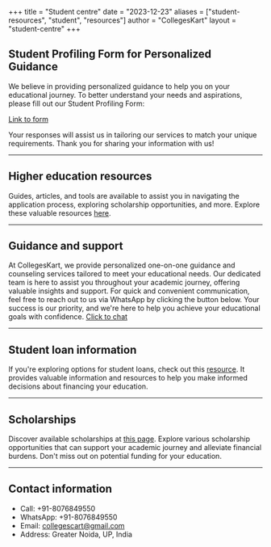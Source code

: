+++
title = "Student centre"
date = "2023-12-23"
aliases = ["student-resources", "student", "resources"]
author = "CollegesKart"
layout = "student-centre"
+++

## Student Profiling Form for Personalized Guidance

We believe in providing personalized guidance to help you on your educational journey. To better understand your needs and aspirations, please fill out our Student Profiling Form:

[Link to form](https://forms.gle/A8Ku5WhSUYdLidZE9)

Your responses will assist us in tailoring our services to match your unique requirements. Thank you for sharing your information with us!

---

## Higher education resources

Guides, articles, and tools are available to assist you in navigating the application process, exploring scholarship opportunities, and more. Explore these valuable resources [here](https://www.education.gov.in/higher_education).
&nbsp;

---
## Guidance and support

At CollegesKart, we provide personalized one-on-one guidance and counseling services tailored to meet your educational needs. Our dedicated team is here to assist you throughout your academic journey, offering valuable insights and support. For quick and convenient communication, feel free to reach out to us via WhatsApp by clicking the button below. Your success is our priority, and we're here to help you achieve your educational goals with confidence. <a href="https://wa.me/+918076849550" target="_blank" title="Click to chat on WhatsApp" rel="external"> Click to chat </a>
<!-- <img src="/images/whatsapp-icon.svg" alt="WhatsApp Icon" width="20" height="20" style="vertical-align: middle;"> -->

---

## Student loan information

If you're exploring options for student loans, check out this [resource](https://www.bankbazaar.com/education-loan.html). It provides valuable information and resources to help you make informed decisions about financing your education.

---

## Scholarships

Discover available scholarships at [this page](https://www.buddy4study.com/scholarships). Explore various scholarship opportunities that can support your academic journey and alleviate financial burdens. Don't miss out on potential funding for your education.

---

## Contact information

* Call: +91-8076849550
* WhatsApp: +91-8076849550
* Email: collegescart@gmail.com
* Address: Greater Noida, UP, India